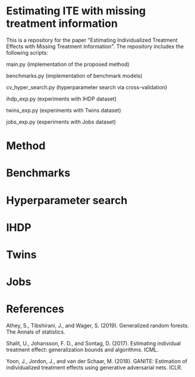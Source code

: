 # Estimating ITE with missing treatment information

This is a repository for the paper "Estimating Individualized Treatment Effects with Missing Treatment Information". The repository includes the following scripts:

main.py (implementation of the proposed method)

benchmarks.py (implementation of benchmark models)

cv_hyper_search.py (hyperparameter search via cross-validation)

ihdp_exp.py (experiments with IHDP dataset)

twins_exp.py (experiments with Twins dataset)

jobs_exp.py (experiments with Jobs dataset)

# Method

# Benchmarks

# Hyperparameter search

# IHDP

# Twins

# Jobs

# References

Athey, S., Tibshirani, J., and Wager, S. (2019). Generalized random forests. The Annals of statistics.

Shalit, U., Johansson, F. D., and Sontag, D. (2017). Estimating individual treatment effect: generalization bounds and algorithms. ICML.

Yoon, J., Jordon, J., and van der Schaar, M. (2018). GANITE: Estimation of individualized treatment effects using generative adversarial nets. ICLR.
